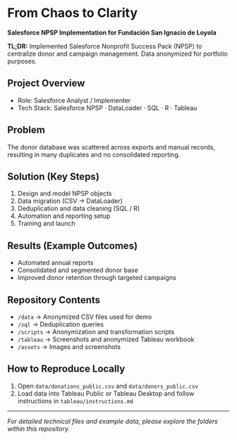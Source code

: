 # From Chaos to Clarity
**Salesforce NPSP Implementation for Fundación San Ignacio de Loyola**

**TL;DR:** Implemented Salesforce Nonprofit Success Pack (NPSP) to centralize donor and campaign management. Data anonymized for portfolio purposes.

## Project Overview
- Role: Salesforce Analyst / Implementer 
- Tech Stack: Salesforce NPSP · DataLoader · SQL · R · Tableau

## Problem
The donor database was scattered across exports and manual records, resulting in many duplicates and no consolidated reporting.

## Solution (Key Steps)
1. Design and model NPSP objects  
2. Data migration (CSV → DataLoader)  
3. Deduplication and data cleaning (SQL / R)  
4. Automation and reporting setup  
5. Training and launch

## Results (Example Outcomes)
- Automated annual reports  
- Consolidated and segmented donor base  
- Improved donor retention through targeted campaigns

## Repository Contents
- `/data` → Anonymized CSV files used for demo  
- `/sql` → Deduplication queries  
- `/scripts` → Anonymization and transformation scripts  
- `/tableau` → Screenshots and anonymized Tableau workbook  
- `/assets` → Images and screenshots

## How to Reproduce Locally
1. Open `data/donations_public.csv` and `data/donors_public.csv`  
2. Load data into Tableau Public or Tableau Desktop and follow instructions in `tableau/instructions.md`

---

*For detailed technical files and example data, please explore the folders within this repository.*
